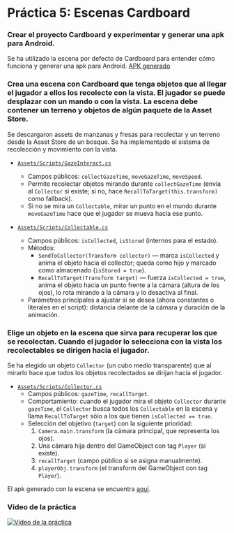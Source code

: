 # Práctica 5: Escenas Cardboard

### Crear el proyecto Cardboard y experimentar y generar una apk para Android.
Se ha utilizado la escena por defecto de Cardboard para entender cómo funciona y generar una apk para Android. 
[APK generado](./CardboardApp.apk)

### Crea una escena con Cardboard que tenga objetos que al llegar el jugador a ellos los recolecte con la vista. El jugador se puede desplazar con un mando o con la vista. La escena debe contener un terreno y objetos de algún paquete de la Asset Store.

Se descargaron assets de manzanas y fresas para recolectar y un terreno desde la Asset Store de un bosque. Se ha implementado el sistema de recolección y movimiento con la vista.

- [`Assets/Scripts/GazeInteract.cs`](./Assets/Scripts/GazeInteract.cs)
  - Campos públicos: `collectGazeTime`, `moveGazeTime`, `moveSpeed`.
  - Permite recolectar objetos mirando durante `collectGazeTime` (envía al `Collector` si existe; si no, hace `RecallToTarget(this.transform)` como fallback).
  - Si no se mira un `Collectable`, mirar un punto en el mundo durante `moveGazeTime` hace que el jugador se mueva hacia ese punto.

- [`Assets/Scripts/Collectable.cs`](./Assets/Scripts/Collectable.cs)
  - Campos públicos: `isCollected`, `isStored` (internos para el estado).
  - Métodos:
    - `SendToCollector(Transform collector)` — marca `isCollected` y anima el objeto hacia el collector; queda como hijo y marcado como almacenado (`isStored = true`).
    - `RecallToTarget(Transform target)` — fuerza `isCollected = true`, anima el objeto hacia un punto frente a la cámara (altura de los ojos), lo rota mirando a la cámara y lo desactiva al final.
  - Parámetros principales a ajustar si se desea (ahora constantes o literales en el script): distancia delante de la cámara y duración de la animación.

### Elige un objeto en la escena que sirva para recuperar los que se recolectan. Cuando el jugador lo selecciona con la vista los recolectables se dirigen hacia el jugador.

Se ha elegido un objeto `Collector` (un cubo medio transparente) que al mirarlo hace que todos los objetos recolectados se dirijan hacia el jugador.

- [`Assets/Scripts/Collector.cs`](./Assets/Scripts/Collector.cs)
  - Campos públicos: `gazeTime`, `recallTarget`.
  - Comportamiento: cuando el jugador mira el objeto `Collector` durante `gazeTime`, el `Collector` busca todos los `Collectable` en la escena y llama `RecallToTarget` sólo a los que tienen `isCollected == true`.
  - Selección del objetivo (`target`) con la siguiente prioridad:
    1. `Camera.main.transform` (la cámara principal, que representa los ojos).
    2. Una cámara hija dentro del GameObject con tag `Player` (si existe).
    3. `recallTarget` (campo público si se asigna manualmente).
    4. `playerObj.transform` (el transform del GameObject con tag `Player`).


El apk generado con la escena se encuentra [aquí](./Bosque.apk).

### Vídeo de la práctica
[![Vídeo de la práctica](https://github.com/user-attachments/assets/04f60df9-4be3-435b-8340-7c89dd682764)](https://github.com/user-attachments/assets/04f60df9-4be3-435b-8340-7c89dd682764)